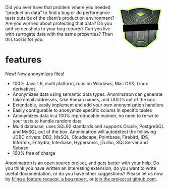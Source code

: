 <img align="right" src="images/anonimatron-logo-a.png"> Did you ever have that problem where you needed “production data” to find a bug or do performance tests outside of the client’s production environment? Are you worried about protecting that data? Do you add screenshots to your bug reports? Can you live with surrogate data with the same properties? Then this tool is for you.

# features

New! Now anonymizes files!

- 100% Java 1.6, multi platform, runs on Windows, Mac OSX, Linux derivatives.
- Anonymizes data using semantic data types. Anonimatron can generate fake email addresses, fake Roman names, and UUID’s out of the box.
- Extendable, easily implement and add your own anonymization handlers
- Easily configurable to anonymize specific colums in specific tables
- Anonymizes data in a 100% reproducable manner, no need to re-write your tests to handle random data
- Multi database, uses SQL92 standards and supports Oracle, PostgreSQL and MySQL out of the box. Anonimatron will autodetect the following JDBC drivers: DB2, MsSQL, Cloudscape, Pointbase, Firebird, IDS, Informix, Enhydra, Interbase, Hypersonic, jTurbo, SQLServer and Sybase.
- 100% free of charge

Anonimatron is an open source project, and gets better with your help. Do you think you have written an interesting extension, do you want to write useful documentation, or do you have other suggestions? Please let us now by [filing a feature request, a bug report](https://github.com/realrolfje/anonimatron/issues), or [join the project at github.com](https://github.com/realrolfje/anonimatron).
